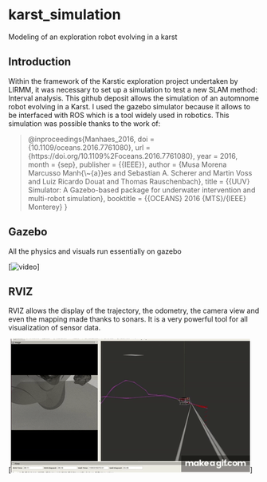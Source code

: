 # karst_simulation
Modeling of an exploration robot evolving in a karst

## Introduction
Within the framework of the Karstic exploration project undertaken by LIRMM, it was necessary to set up a simulation to test a new SLAM method: Interval analysis.
This github deposit allows the simulation of an automnome robot evolving in a Karst.
I used the gazebo simulator because it allows to be interfaced with ROS which is a tool widely used in robotics.
This simulation was possible thanks to the work of:
<blockquote><p>
@inproceedings{Manhaes_2016,
    doi = {10.1109/oceans.2016.7761080},
    url = {https://doi.org/10.1109%2Foceans.2016.7761080},
    year = 2016,
    month = {sep},
    publisher = {{IEEE}},
    author = {Musa Morena Marcusso Manh{\~{a}}es and Sebastian A. Scherer and Martin Voss and Luiz Ricardo Douat and Thomas Rauschenbach},
    title = {{UUV} Simulator: A Gazebo-based package for underwater intervention and multi-robot simulation},
    booktitle = {{OCEANS} 2016 {MTS}/{IEEE} Monterey}
}
</p></blockquote>

## Gazebo 
All the physics and visuals run essentially on gazebo

[![video](https://github.com/Paul-antoineLeTolguenec/karst_simulation/blob/master/doc/video/simu_gazebo.gif)]

## RVIZ
RVIZ allows the display of the trajectory, the odometry, the camera view and even the mapping made thanks to sonars.
It is a very powerful tool for all visualization of sensor data.

[![video](https://github.com/Paul-antoineLeTolguenec/karst_simulation/blob/master/doc/video/simu_RVIZ.gif)]
